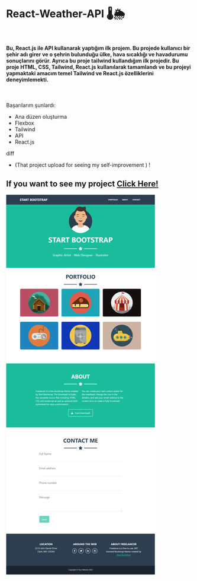  # React-Weather-API 🌡️🌦️

 <br>



#### Bu, React.js ile API kullanarak yaptığım ilk projem. Bu projede kullanıcı bir şehir adı girer ve o şehrin bulunduğu ülke, hava sıcaklığı ve havadurumu sonuçlarını görür. Ayrıca bu proje tailwind kullandığım ilk projedir. Bu proje HTML, CSS, Tailwind, React.js kullanılarak tamamlandı ve bu projeyi yapmaktaki amacım temel Tailwind ve React.js özelliklerini deneyimlemekti. <br> <br> <br>

Başarılarım şunlardı:
- Ana düzen oluşturma
- Flexbox
- Tailwind
- API
- React.js



diff
- (That project upload for seeing my self-improvement ) ! 


## If you want to see my project <a href="https://beyzaarslanturk-react-weather-api.netlify.app">Click Here!</a> 

![alt text](https://github.com/beyzaarslanturk/StartBootstrap/blob/master/startbootstrap.png)
